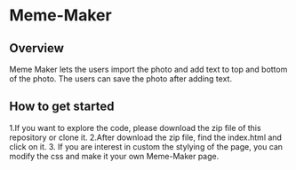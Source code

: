 # Meme-Maker

## Overview
Meme Maker lets the users import the photo and add text to top and bottom of the photo. The users can save the photo after adding text.

## How to get started
1.If you want to explore the code, please download the zip file of this repository or clone it. 
2.After download the zip file, find the index.html and click on it.
3. If you are interest in custom the stylying of the page, you can modify the css and make it your own Meme-Maker page.


